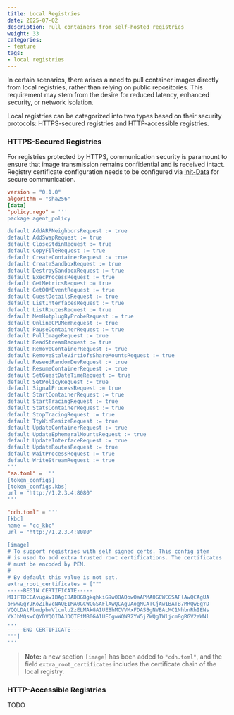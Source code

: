 ```yaml
---
title: Local Registries
date: 2025-07-02
description: Pull containers from self-hosted registries 
weight: 33
categories:
- feature 
tags:
- local registries
---
```


In certain scenarios, there arises a need to pull container images directly from local registries, rather than relying on public repositories. This requirement may stem from the desire for reduced latency, enhanced security, or network isolation.

Local registries can be categorized into two types based on their security protocols: HTTPS-secured registries and HTTP-accessible registries.

### HTTPS-Secured Registries

For registries protected by HTTPS, communication security is paramount to ensure that image transmission remains confidential and is received intact. Registry certificate configuration needs to be configured via [Init-Data](./initdata.md) for secure communication.

```toml
version = "0.1.0"
algorithm = "sha256"
[data]
"policy.rego" = '''
package agent_policy

default AddARPNeighborsRequest := true
default AddSwapRequest := true
default CloseStdinRequest := true
default CopyFileRequest := true
default CreateContainerRequest := true
default CreateSandboxRequest := true
default DestroySandboxRequest := true
default ExecProcessRequest := true
default GetMetricsRequest := true
default GetOOMEventRequest := true
default GuestDetailsRequest := true
default ListInterfacesRequest := true
default ListRoutesRequest := true
default MemHotplugByProbeRequest := true
default OnlineCPUMemRequest := true
default PauseContainerRequest := true
default PullImageRequest := true
default ReadStreamRequest := true
default RemoveContainerRequest := true
default RemoveStaleVirtiofsShareMountsRequest := true
default ReseedRandomDevRequest := true
default ResumeContainerRequest := true
default SetGuestDateTimeRequest := true
default SetPolicyRequest := true
default SignalProcessRequest := true
default StartContainerRequest := true
default StartTracingRequest := true
default StatsContainerRequest := true
default StopTracingRequest := true
default TtyWinResizeRequest := true
default UpdateContainerRequest := true
default UpdateEphemeralMountsRequest := true
default UpdateInterfaceRequest := true
default UpdateRoutesRequest := true
default WaitProcessRequest := true
default WriteStreamRequest := true
'''
"aa.toml" = '''
[token_configs]
[token_configs.kbs]
url = "http://1.2.3.4:8080"
'''

"cdh.toml" = '''
[kbc]
name = "cc_kbc"
url = "http://1.2.3.4:8080"

[image]
# To support registries with self signed certs. This config item
# is used to add extra trusted root certifications. The certificates
# must be encoded by PEM.
#
# By default this value is not set.
extra_root_certificates = ["""
-----BEGIN CERTIFICATE-----
MIIFTDCCAvugAwIBAgIBADBGBgkqhkiG9w0BAQowOaAPMA0GCWCGSAFlAwQCAgUA
oRwwGgYJKoZIhvcNAQEIMA0GCWCGSAFlAwQCAgUAogMCATCjAwIBATB7MRQwEgYD
VQQLDAtFbmdpbmVlcmluZzELMAkGA1UEBhMCVVMxFDASBgNVBAcMC1NhbnRhIENs
YXJhMQswCQYDVQQIDAJDQTEfMB0GA1UECgwWQWR2YW5jZWQgTWljcm8gRGV2aWNl
...
-----END CERTIFICATE-----
"""]
'''
```

> **Note:** a new section `[image]` has been added to `"cdh.toml"`, and the field `extra_root_certificates` includes the certificate chain of the local registry.

### HTTP-Accessible Registries

TODO